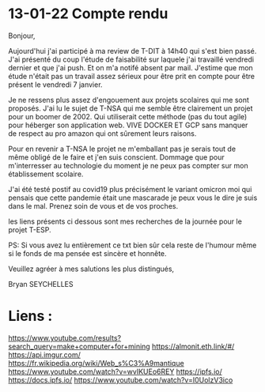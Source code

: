 # 13-01-22 Compte rendu

Bonjour,

Aujourd'hui j'ai participé à ma review de T-DIT à 14h40 qui s'est bien passé. J'ai présenté du coup l'étude de faisabilité sur laquele j'ai travaillé vendredi dernier et que j'ai push. Et on m'a notifé absent par mail. J'estime que mon étude n'était pas un travail assez sérieux pour être prit en compte pour être présent le vendredi 7 janvier. 

Je ne ressens plus assez d'engouement aux projets scolaires qui me sont proposés. J'ai lu le sujet de T-NSA qui me semble être clairement un projet pour un boomer de 2002. Qui utiliserait cette méthode (pas du tout agile) pour héberger son application web. VIVE DOCKER ET GCP sans manquer de respect au pro amazon qui ont sûrement leurs raisons. 

Pour en revenir a T-NSA le projet ne m'emballant pas je serais tout de même obligé de le faire et j'en suis conscient. Dommage que pour m'interresser au technologie du moment je ne peux pas compter sur mon établissement scolaire.

J'ai été testé postif au covid19 plus précisément le variant omicron moi qui pensais que cette pandemie était une mascarade je peux vous le dire je suis dans le mal. Prenez soin de vous et de vos proches.

les liens présents ci dessous sont mes recherches de la journée pour le projet T-ESP.

PS: Si vous avez lu entièrement ce txt bien sûr cela reste de l'humour même si le fonds de ma pensée est sincère et honnête. 

Veuillez agréer à mes salutions les plus distingués,

Bryan SEYCHELLES

# Liens :
https://www.youtube.com/results?search_query=make+computer+for+mining
https://almonit.eth.link/#/
https://api.imgur.com/
https://fr.wikipedia.org/wiki/Web_s%C3%A9mantique
https://www.youtube.com/watch?v=wvIKUEo6REY
https://ipfs.io/
https://docs.ipfs.io/
https://www.youtube.com/watch?v=I0UolzV3ico
